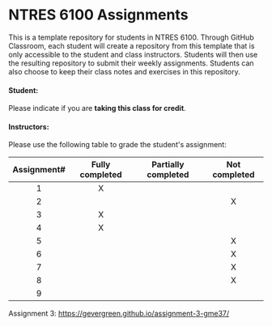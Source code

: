 # NTRES 6100 Assignments

This is a template repository for students in NTRES 6100. Through GitHub Classroom, each student will create a repository from this template that is only accessible to the student and class instructors. Students will then use the resulting repository to submit their weekly assignments. Students can also choose to keep their class notes and exercises in this repository.

#### Student:

Please indicate if you are **taking this class for credit**.

#### Instructors:

Please use the following table to grade the student's assignment:

| Assignment# | Fully completed | Partially completed | Not completed |
|:-----------:|:---------------:|:-------------------:|:-------------:|
|      1      |        X         |                     |               |
|      2      |                 |                     |         X      |
|      3      |        X         |                     |               |
|      4      |        X         |                     |               |
|      5      |                 |                     |        X       |
|      6      |                 |                     |       X        |
|      7      |                 |                     |       X        |
|      8      |                 |                     |       X        |
|      9      |                 |                     |               |

Assignment 3: https://gevergreen.github.io/assignment-3-gme37/
